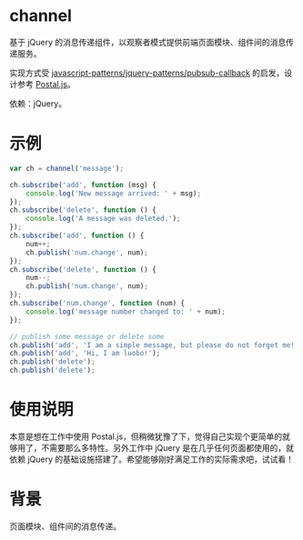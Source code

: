channel
=======

基于 jQuery 的消息传递组件，以观察者模式提供前端页面模块、组件间的消息传递服务。

实现方式受 [javascript-patterns/jquery-patterns/pubsub-callback](https://github.com/shichuan/javascript-patterns/blob/master/jquery-patterns/pubsub-callback.html) 的启发，设计参考 [Postal.js](https://github.com/postaljs/postal.js)。

依赖：jQuery。

示例
====

```javascript
var ch = channel('message');

ch.subscribe('add', function (msg) {
	console.log('New message arrived: ' + msg);
});
ch.subscribe('delete', function () {
	console.log('A message was deleted.');
});
ch.subscribe('add', function () {
	num++;
	ch.publish('num.change', num);
});
ch.subscribe('delete', function () {
	num--;
	ch.publish('num.change', num);
});
ch.subscribe('num.change', function (num) {
	console.log('message number changed to: ' + num);
});

// publish some message or delete some
ch.publish('add', 'I am a simple message, but please do not forget me!');
ch.publish('add', 'Hi, I am luobo!');
ch.publish('delete');
ch.publish('delete');
```

使用说明
========

本意是想在工作中使用 Postal.js，但稍微犹豫了下，觉得自己实现个更简单的就够用了，不需要那么多特性。另外工作中 jQuery 是在几乎任何页面都使用的，就依赖 jQuery 的基础设施搭建了。希望能够刚好满足工作的实际需求吧，试试看！

背景
====

页面模块、组件间的消息传递。
